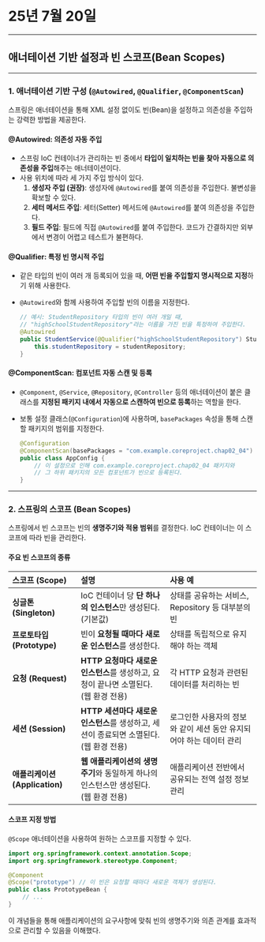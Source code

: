 # 25년 7월 20일


---

## 애너테이션 기반 설정과 빈 스코프(Bean Scopes)

---

### 1. 애너테이션 기반 구성 (`@Autowired`, `@Qualifier`, `@ComponentScan`)

스프링은 애너테이션을 통해 XML 설정 없이도 빈(Bean)을 설정하고 의존성을 주입하는 강력한 방법을 제공한다.

#### **@Autowired: 의존성 자동 주입**

*   스프링 IoC 컨테이너가 관리하는 빈 중에서 **타입이 일치하는 빈을 찾아 자동으로 의존성을 주입**해주는 애너테이션이다.
*   사용 위치에 따라 세 가지 주입 방식이 있다.
    1.  **생성자 주입 (권장)**: 생성자에 `@Autowired`를 붙여 의존성을 주입한다. 불변성을 확보할 수 있다.
    2.  **세터 메서드 주입**: 세터(Setter) 메서드에 `@Autowired`를 붙여 의존성을 주입한다.
    3.  **필드 주입**: 필드에 직접 `@Autowired`를 붙여 주입한다. 코드가 간결하지만 외부에서 변경이 어렵고 테스트가 불편하다.

#### **@Qualifier: 특정 빈 명시적 주입**

*   같은 타입의 빈이 여러 개 등록되어 있을 때, **어떤 빈을 주입할지 명시적으로 지정**하기 위해 사용한다.
*   `@Autowired`와 함께 사용하여 주입할 빈의 이름을 지정한다.

    ```java
    // 예시: StudentRepository 타입의 빈이 여러 개일 때,
    // "highSchoolStudentRepository"라는 이름을 가진 빈을 특정하여 주입한다.
    @Autowired
    public StudentService(@Qualifier("highSchoolStudentRepository") StudentRepository studentRepository) {
        this.studentRepository = studentRepository;
    }
    ```

#### **@ComponentScan: 컴포넌트 자동 스캔 및 등록**

*   `@Component`, `@Service`, `@Repository`, `@Controller` 등의 애너테이션이 붙은 클래스를 **지정된 패키지 내에서 자동으로 스캔하여 빈으로 등록**하는 역할을 한다.
*   보통 설정 클래스(`@Configuration`)에 사용하며, `basePackages` 속성을 통해 스캔할 패키지의 범위를 지정한다.

    ```java
    @Configuration
    @ComponentScan(basePackages = "com.example.coreproject.chap02_04")
    public class AppConfig {
        // 이 설정으로 인해 com.example.coreproject.chap02_04 패키지와
        // 그 하위 패키지의 모든 컴포넌트가 빈으로 등록된다.
    }
    ```

---

### 2. 스프링의 스코프 (Bean Scopes)

스프링에서 빈 스코프는 빈의 **생명주기와 적용 범위**를 결정한다. IoC 컨테이너는 이 스코프에 따라 빈을 관리한다.

#### **주요 빈 스코프의 종류**

| 스코프 (Scope) | 설명 | 사용 예 |
| :--- | :--- | :--- |
| **싱글톤 (Singleton)** | IoC 컨테이너 당 **단 하나의 인스턴스**만 생성된다. (기본값) | 상태를 공유하는 서비스, Repository 등 대부분의 빈 |
| **프로토타입 (Prototype)** | 빈이 **요청될 때마다 새로운 인스턴스**를 생성한다. | 상태를 독립적으로 유지해야 하는 객체 |
| **요청 (Request)** | **HTTP 요청마다 새로운 인스턴스**를 생성하고, 요청이 끝나면 소멸된다. (웹 환경 전용) | 각 HTTP 요청과 관련된 데이터를 처리하는 빈 |
| **세션 (Session)** | **HTTP 세션마다 새로운 인스턴스**를 생성하고, 세션이 종료되면 소멸된다. (웹 환경 전용) | 로그인한 사용자의 정보와 같이 세션 동안 유지되어야 하는 데이터 관리 |
| **애플리케이션 (Application)** | **웹 애플리케이션의 생명주기**와 동일하게 하나의 인스턴스만 생성된다. (웹 환경 전용) | 애플리케이션 전반에서 공유되는 전역 설정 정보 관리 |

#### **스코프 지정 방법**

`@Scope` 애너테이션을 사용하여 원하는 스코프를 지정할 수 있다.

```java
import org.springframework.context.annotation.Scope;
import org.springframework.stereotype.Component;

@Component
@Scope("prototype") // 이 빈은 요청할 때마다 새로운 객체가 생성된다.
public class PrototypeBean {
    // ...
}
```

이 개념들을 통해 애플리케이션의 요구사항에 맞춰 빈의 생명주기와 의존 관계를 효과적으로 관리할 수 있음을 이해했다.
